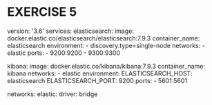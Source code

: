 EXERCISE 5
==========

version: '3.6'
services:
  elasticsearch:
    image: docker.elastic.co/elasticsearch/elasticsearch:7.9.3
    container_name: elasticsearch
    environment:
      - discovery.type=single-node
    networks:
      - elastic
    ports:
      - 9200:9200
      - 9300:9300

  kibana:
    image: docker.elastic.co/kibana/kibana:7.9.3
    container_name: kibana
    networks:
      - elastic
    environment:
      ELASTICSEARCH_HOST: elasticsearch
      ELASTICSEARCH_PORT: 9200
    ports:
      - 5601:5601

networks:
  elastic:
    driver: bridge